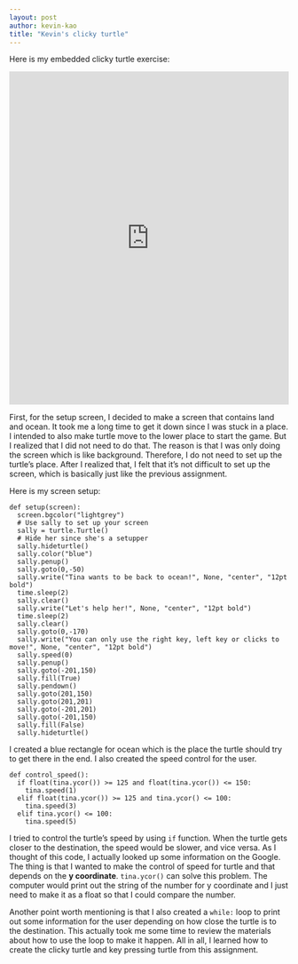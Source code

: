 ```yaml
---
layout: post
author: kevin-kao 
title: "Kevin's clicky turtle"
---
```


Here is my embedded clicky turtle exercise:
<iframe src="https://trinket.io/embed/python/73e2f7d80f" width="100%" height="600" frameborder="0" marginwidth="0" marginheight="0" allowfullscreen></iframe>

First, for the setup screen, I decided to make a screen that contains land and ocean. It took me a long time to get it down 
since I was stuck in a place. I intended to also make turtle move to the lower place to start the game. But I realized that 
I did not need to do that. The reason is that I was only doing the screen which is like background. Therefore, I do not need 
to set up the turtle’s place. After I realized that, I felt that it’s not difficult to set up the screen, which is basically 
just like the previous assignment. 

Here is my screen setup:
```
def setup(screen):
  screen.bgcolor("lightgrey")
  # Use sally to set up your screen
  sally = turtle.Turtle()
  # Hide her since she's a setupper
  sally.hideturtle()
  sally.color("blue")
  sally.penup()
  sally.goto(0,-50)
  sally.write("Tina wants to be back to ocean!", None, "center", "12pt bold")
  time.sleep(2)
  sally.clear()
  sally.write("Let's help her!", None, "center", "12pt bold")
  time.sleep(2)
  sally.clear()
  sally.goto(0,-170)
  sally.write("You can only use the right key, left key or clicks to move!", None, "center", "12pt bold")
  sally.speed(0)
  sally.penup()
  sally.goto(-201,150)
  sally.fill(True)
  sally.pendown()
  sally.goto(201,150)
  sally.goto(201,201)
  sally.goto(-201,201)
  sally.goto(-201,150)
  sally.fill(False)
  sally.hideturtle()
```

I created a blue rectangle for ocean which is the place the turtle should try to get there in the end. 
I also created the speed control for the user. 
``` 
def control_speed():
  if float(tina.ycor()) >= 125 and float(tina.ycor()) <= 150:
    tina.speed(1)
  elif float(tina.ycor()) >= 125 and tina.ycor() <= 100:
    tina.speed(3)
  elif tina.ycor() <= 100:
    tina.speed(5)
```
I tried to control the turtle’s speed by using `if` function. When the turtle gets closer to the destination, 
the speed would be slower, and vice versa. As I thought of this code, I actually looked up some information on the Google. 
The thing is that I wanted to make the control of speed for turtle and that depends on the **y coordinate**. 
`tina.ycor()` can solve this problem. The computer would print out the string of the number for y coordinate and 
I just need to make it as a float so that I could compare the number. 

Another point worth mentioning is that I also created a `while:` loop to print out some information for the user 
depending on how close the turtle is to the destination. This actually took me some time to review the materials about 
how to use the loop to make it happen. All in all, I learned how to create the clicky turtle and key pressing turtle from 
this assignment. 
 



